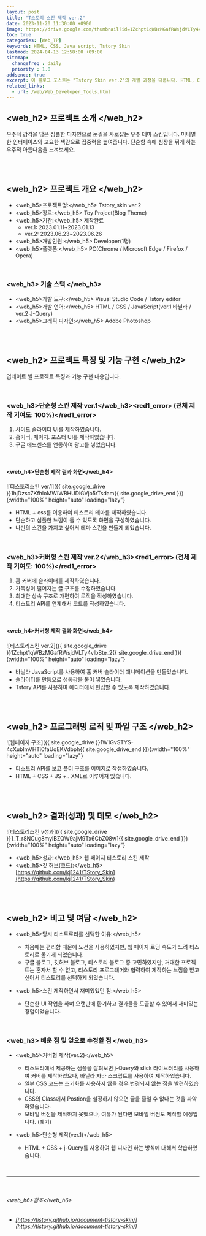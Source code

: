 ```yaml
---
layout: post
title: "T스토리 스킨 제작 ver.2"
date: 2023-11-20 11:30:00 +0900
image: https://drive.google.com/thumbnail?id=1Zchpt1qWBzMGafRWsjdVLTy4vlbBte_2
toc: true
categories: [Web_TP]
keywords: HTML, CSS, Java script, Tstory Skin
lastmod: 2024-04-13 12:58:00 +09:00
sitemap:
  changefreq : daily
  priority : 1.0
addsence: true
excerpt: 이 블로그 포스트는 "Tstory Skin ver.2"의 개발 과정을 다룹니다. HTML, CSS, JavaScript, jQuery를 사용하여 우주 테마의 심플한 디자인을 구현했습니다. 당시 개발 과정을 담고 있습니다.
related_links:
  - url: /web/Web_Developer_Tools.html
---
```


##  <web_h2> 프로젝트 소개 </web_h2>

우주적 감각을 담은 심플한 디자인으로 눈길을 사로잡는 우주 테마 스킨입니다. 미니멀한 인터페이스와 고요한 색감으로 집중력을 높여줍니다. 단순함 속에 심장을 뛰게 하는 우주적 아름다움을 느껴보세요.

<br>
<br>

## <web_h2> 프로젝트 개요 </web_h2>

- <span><web_h5>프로젝트명:</web_h5> Tstory_skin ver.2</span>
- <span><web_h5>장르:</web_h5> Toy Project(Blog Theme)</span>
- <span><web_h5>기간:</web_h5> 제작완료</span>
    - ver.1: 2023.01.11~2023.01.13 
    - ver.2: 2023.06.23~2023.06.26
- <span><web_h5>개발인원:</web_h5> Developer(1명)</span>
- <span><web_h5>플랫폼:</web_h5> PC(Chrome / Microsoft Edge / Firefox / Opera)</span>

<br>

### <web_h3> 기술 스택 </web_h3>

- <span><web_h5>개발 도구:</web_h5> Visual Studio Code / Tstory editor</span>
- <span><web_h5>개발 언어:</web_h5> HTML / CSS / JavaScript(ver.1 바닐라 / ver.2 J-Query)</span>
- <span><web_h5>그래픽 디자인:</web_h5> Adobe Photoshop</span>

<br>
<br>

## <web_h2> 프로젝트 특징 및 기능 구현 </web_h2>

업데이트 별 프로젝트 특징과 기능 구현 내용입니다.

<br>

### <web_h3>단순형 스킨 제작 ver.1</web_h3><red1_error> (전체 제작 기여도: 100%)</red1_error>

1. 사이드 슬라이더 UI를 제작하였습니다.
2. 홈커버, 페이지. 포스터 UI를 제작하였습니다.
3. 구글 에드센스를 연동하여 광고를 넣었습니다.

<br>

#### <web_h4>단순형 제작 결과 화면</web_h4>

![티스토리스킨 ver.1]({{ site.google_drive }}1hjDzsc7KfhIoMWIWBHUDiGVjo5rTsdam{{ site.google_drive_end }}){:width="100%" height="auto" loading="lazy"}

- HTML + css를 이용하여 티스토리 테마를 제작하였습니다.
- 단순하고 심플한 느낌이 들 수 있도록 화면을 구성하였습니다.
- 나만의 스킨을 가지고 싶어서 테마 스킨을 만들게 되었습니다.

<br>

### <web_h3>커버형 스킨 제작 ver.2</web_h3><red1_error> (전체 제작 기여도: 100%)</red1_error>

1. 홈 커버에 슬라이더를 제작하였습니다.
2. 가독성이 떨어지는 글 구조를 수정하였습니다.
3. 최대한 상속 구조로 개편하여 로직을 작성하였습니다.
4. 티스토리 API를 연계해서 코드를 작성하였습니다.

<br>

#### <web_h4>커버형 제작 결과 화면</web_h4>

![티스토리스킨 ver.2]({{ site.google_drive }}1Zchpt1qWBzMGafRWsjdVLTy4vlbBte_2{{ site.google_drive_end }}){:width="100%" height="auto" loading="lazy"}

- 바닐라 JavaScript를 사용하여 홈 커버 슬라이더 애니메이션을 만들었습니다.
- 슬라이더를 만듬으로 생동감을 불어 넣었습니다.
- Tstory API를 사용하여 에디터에서 편집할 수 있도록 제작하였습니다.

<br>
<br>

## <web_h2> 프로그래밍 로직 및 파일 구조 </web_h2>

![웹페이지 구조]({{ site.google_drive }}1W1GvSTYS-4cXublmVHTi0faUqEKVdbph{{ site.google_drive_end }}){:width="100%" height="auto" loading="lazy"}

- 티스토리 API를 보고 폴더 구조를 이미지로 작성하였습니다.
- HTML + CSS + JS +.. XML로 이루어져 있습니다.

<br>
<br>

## <web_h2> 결과(성과) 및 데모 </web_h2>

![티스토리스킨 v성과]({{ site.google_drive }}1_T_r8NCug8mylBZQW9ajM9Tx6CbZ08w1{{ site.google_drive_end }}){:width="100%" height="auto" loading="lazy"}

- <span><web_h5>성과:</web_h5> 웹 페이지 티스토리 스킨 제작 </span>
- <span><web_h5>깃 허브(코드):</web_h5> [https://github.com/kj1241/TStory_Skin](https://github.com/kj1241/TStory_Skin)</span>

<br>
<br>

## <web_h2> 비고 및 여담 </web_h2>

- <span><web_h5>당시 티스트로리를 선택한 이유:</web_h5></span>
    - 처음에는 편리함 때문에 노션을 사용하였지만, 웹 페이지 로딩 속도가 느려 티스토리로 옮기게 되었습니다.
    - 구글 블로그, 깃허브 블로그, 티스토리 블로그 중 고민하였지만, 거대한 프로젝트는 혼자서 할 수 없고, 티스토리 프로그래머와 협력하여 제작하는 느낌을 받고 싶어서 티스토리를 선택하게 되었습니다.

- <span><web_h5>스킨 제작하면서 재미있었던 점:</web_h5></span>
    - 단순한 UI 작업을 하며 오랜만에 환기하고 결과물을 도출할 수 있어서 재미있는 경험이었습니다.

<br>

### <web_h3> 배운 점 및 앞으로 수정할 점 </web_h3>

- <span><web_h5>커버형 제작(ver.2)</web_h5></span>
    - 티스토리에서 제공하는 샘플을 살펴보면 j-Query와 slick 라이브러리를 사용하여 커버를 제작하였으나, 바닐라 자바 스크립트를 사용하여 제작하였습니다.
    - 일부 CSS 코드는 초기화를 사용하지 않을 경우 변경되지 않는 점을 발견하였습니다.
    - CSS의 Class에서 Postion을 설정하지 않으면 글을 줄일 수 없다는 것을 파악하였습니다.
    - 모바일 버전을 제작하지 못했으나, 여유가 된다면 모바일 버전도 제작할 예정입니다. (폐기)

- <span><web_h5>단순형 제작(ver.1)</web_h5></span>
    - HTML + CSS + j-Query를 사용하여 웹 디자인 하는 방식에 대해서 학습하였습니다.

<br>

---

<br>

###### <web_h6>참조</web_h6>

- ###### [https://tistory.github.io/document-tistory-skin/](https://tistory.github.io/document-tistory-skin/)